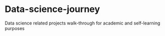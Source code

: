 # Data-science-journey
Data science related projects walk-through for academic and self-learning purposes
